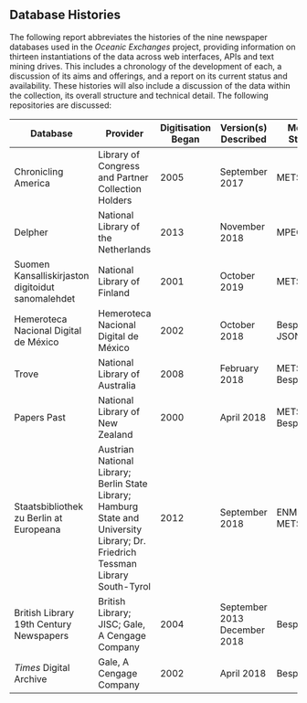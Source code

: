 ## Database Histories

The following report abbreviates the histories of the nine newspaper
databases used in the *Oceanic Exchanges* project, providing information
on thirteen instantiations of the data across web interfaces, APIs and
text mining drives. This includes a chronology of the development of
each, a discussion of its aims and offerings, and a report on its
current status and availability. These histories will also include a
discussion of the data within the collection, its overall structure and
technical detail. The following repositories are discussed:

<table>
<thead>
<tr class="header">
<th>Database</th>
<th>Provider</th>
<th>Digitisation Began</th>
<th>Version(s) Described</th>
<th>Metadata Standard</th>
</tr>
</thead>
<tbody>
<tr class="odd">
<td>Chronicling America</td>
<td>Library of Congress and Partner Collection Holders</td>
<td>2005</td>
<td>September 2017</td>
<td>METS/ALTO</td>
</tr>
<tr class="even">
<td>Delpher</td>
<td>National Library of the Netherlands</td>
<td>2013</td>
<td>November 2018</td>
<td>MPEG21/ALTO</td>
</tr>
<tr class="odd">
<td>Suomen Kansalliskirjaston digitoidut sanomalehdet</td>
<td>National Library of Finland</td>
<td>2001</td>
<td>October 2019</td>
<td>METS/ALTO</td>
</tr>
<tr class="even">
<td>Hemeroteca Nacional Digital de México</td>
<td>Hemeroteca Nacional Digital de México</td>
<td>2002</td>
<td>October 2018</td>
<td>Bespoke JSON</td>
</tr>
<tr class="odd">
<td>Trove</td>
<td>National Library of Australia</td>
<td>2008</td>
<td>February 2018</td>
<td>METS/ALTO &amp;<br />
Bespoke XML</td>
</tr>
<tr class="even">
<td>Papers Past</td>
<td>National Library of New Zealand</td>
<td>2000</td>
<td>April 2018</td>
<td>METS/ALTO &amp;<br />
Bespoke XML</td>
</tr>
<tr class="odd">
<td>Staatsbibliothek zu Berlin at Europeana</td>
<td>Austrian National Library; Berlin State Library; Hamburg State and University Library; Dr. Friedrich Tessman Library South-Tyrol</td>
<td>2012</td>
<td>September 2018</td>
<td>ENMAP METS/ALTO</td>
</tr>
<tr class="even">
<td>British Library 19th Century Newspapers</td>
<td>British Library; JISC; Gale, A Cengage Company</td>
<td>2004</td>
<td>September 2013<br />
December 2018</td>
<td>Bespoke XML</td>
</tr>
<tr class="odd">
<td><em>Times</em> Digital Archive</td>
<td>Gale, A Cengage Company</td>
<td>2002</td>
<td>April 2018</td>
<td>Bespoke XML</td>
</tr>
</tbody>
</table>
